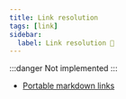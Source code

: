 ```yaml
---
title: Link resolution
tags: [link]
sidebar:
  label: Link resolution 🚷
---
```


:::danger
Not implemented
:::

- [Portable markdown links](https://stereobooster.com/posts/portable-markdown-links/)

